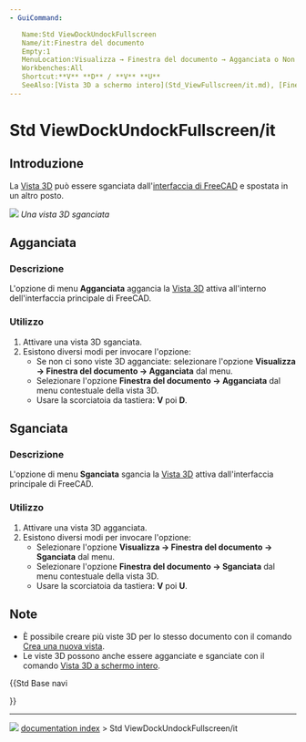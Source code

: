 ```yaml
---
- GuiCommand:

   Name:Std ViewDockUndockFullscreen
   Name/it:Finestra del documento
   Empty:1
   MenuLocation:Visualizza → Finestra del documento → Agganciata o Non agganciata
   Workbenches:All
   Shortcut:**V** **D** / **V** **U**
   SeeAlso:[Vista 3D a schermo intero](Std_ViewFullscreen/it.md), [Finestra principale a schermo intero](Std_MainFullscreen/it.md)
---
```


# Std ViewDockUndockFullscreen/it



## Introduzione

La [Vista 3D](3D_view/it.md) può essere sganciata dall\'[interfaccia di FreeCAD](Interface/it.md) e spostata in un altro posto.

![](images/FinestraNonAgganciata.png ) 
*Una vista 3D sganciata*



## Agganciata



### Descrizione

L\'opzione di menu **Agganciata** aggancia la [Vista 3D](3D_view/it.md) attiva all\'interno dell\'interfaccia principale di FreeCAD.



### Utilizzo

1.  Attivare una vista 3D sganciata.
2.  Esistono diversi modi per invocare l\'opzione:
    -   Se non ci sono viste 3D agganciate: selezionare l\'opzione **Visualizza → Finestra del documento → Agganciata** dal menu.
    -   Selezionare l\'opzione **Finestra del documento → Agganciata** dal menu contestuale della vista 3D.
    -   Usare la scorciatoia da tastiera: **V** poi **D**.



## Sganciata



### Descrizione 

L\'opzione di menu **Sganciata** sgancia la [Vista 3D](3D_view/it.md) attiva dall\'interfaccia principale di FreeCAD.



### Utilizzo 

1.  Attivare una vista 3D agganciata.
2.  Esistono diversi modi per invocare l\'opzione:
    -   Selezionare l\'opzione **Visualizza → Finestra del documento → Sganciata** dal menu.
    -   Selezionare l\'opzione **Finestra del documento → Sganciata** dal menu contestuale della vista 3D.
    -   Usare la scorciatoia da tastiera: **V** poi **U**.



## Note

-   È possibile creare più viste 3D per lo stesso documento con il comando [Crea una nuova vista](Std_ViewCreate/it.md).
-   Le viste 3D possono anche essere agganciate e sganciate con il comando [Vista 3D a schermo intero](Std_ViewFullscreen/it.md).





{{Std Base navi

}}



---
![](images/Button_right.svg) [documentation index](../README.md) > Std ViewDockUndockFullscreen/it
